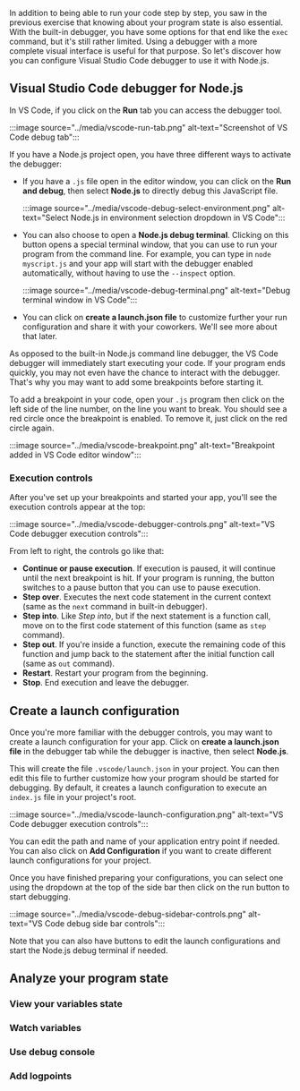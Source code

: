 In addition to being able to run your code step by step, you saw in the previous exercise that knowing about your program state is also essential. With the built-in debugger, you have some options for that end like the `exec` command, but it's still rather limited. Using a debugger with a more complete visual interface is useful for that purpose. So let's discover how you can configure Visual Studio Code debugger to use it with Node.js.

## Visual Studio Code debugger for Node.js

In VS Code, if you click on the **Run** tab you can access the debugger tool.

:::image source="../media/vscode-run-tab.png" alt-text="Screenshot of VS Code debug tab":::

If you have a Node.js project open, you have three different ways to activate the debugger:

- If you have a `.js` file open in the editor window, you can click on the **Run and debug**, then select **Node.js** to directly debug this JavaScript file.

    :::image source="../media/vscode-debug-select-environment.png" alt-text="Select Node.js in environment selection dropdown in VS Code":::

- You can also choose to open a **Node.js debug terminal**. Clicking on this button opens a special terminal window, that you can use to run your program from the command line. For example, you can type in `node myscript.js` and your app will start with the debugger enabled automatically, without having to use the `--inspect` option.

    :::image source="../media/vscode-debug-terminal.png" alt-text="Debug terminal window in VS Code":::

- You can click on **create a launch.json file** to customize further your run configuration and share it with your coworkers. We'll see more about that later.

As opposed to the built-in Node.js command line debugger, the VS Code debugger will immediately start executing your code. If your program ends quickly, you may not even have the chance to interact with the debugger. That's why you may want to add some breakpoints before starting it.

To add a breakpoint in your code, open your `.js` program then click on the left side of the line number, on the line you want to break. You should see a red circle once the breakpoint is enabled. To remove it, just click on the red circle again.

:::image source="../media/vscode-breakpoint.png" alt-text="Breakpoint added in VS Code editor window":::

### Execution controls

After you've set up your breakpoints and started your app, you'll see the execution controls appear at the top:

:::image source="../media/vscode-debugger-controls.png" alt-text="VS Code debugger execution controls":::

From left to right, the controls go like that:

- **Continue or pause execution**. If execution is paused, it will continue until the next breakpoint is hit. If your program is running, the button switches to a pause button that you can use to pause execution.
- **Step over**. Executes the next code statement in the current context (same as the `next` command in built-in debugger).
- **Step into**. Like *Step into*, but if the next statement is a function call, move on to the first code statement of this function (same as `step` command).
- **Step out**. If you're inside a function, execute the remaining code of this function and jump back to the statement after the initial function call (same as `out` command).
- **Restart**. Restart your program from the beginning.
- **Stop**. End execution and leave the debugger.

## Create a launch configuration

Once you're more familiar with the debugger controls, you may want to create a launch configuration for your app. Click on **create a launch.json file** in the debugger tab while the debugger is inactive, then select **Node.js**.

This will create the file `.vscode/launch.json` in your project. You can then edit this file to further customize how your program should be started for debugging. By default, it creates a launch configuration to execute an `index.js` file in your project's root.

:::image source="../media/vscode-launch-configuration.png" alt-text="VS Code debugger execution controls":::

You can edit the path and name of your application entry point if needed. You can also click on **Add Configuration** if you want to create different launch configurations for your project.

Once you have finished preparing your configurations, you can select one using the dropdown at the top of the side bar then click on the run button to start debugging.

:::image source="../media/vscode-debug-sidebar-controls.png" alt-text="VS Code debug side bar controls":::

Note that you can also have buttons to edit the launch configurations and start the Node.js debug terminal if needed.

## Analyze your program state

### View your variables state

### Watch variables

### Use debug console

### Add logpoints


